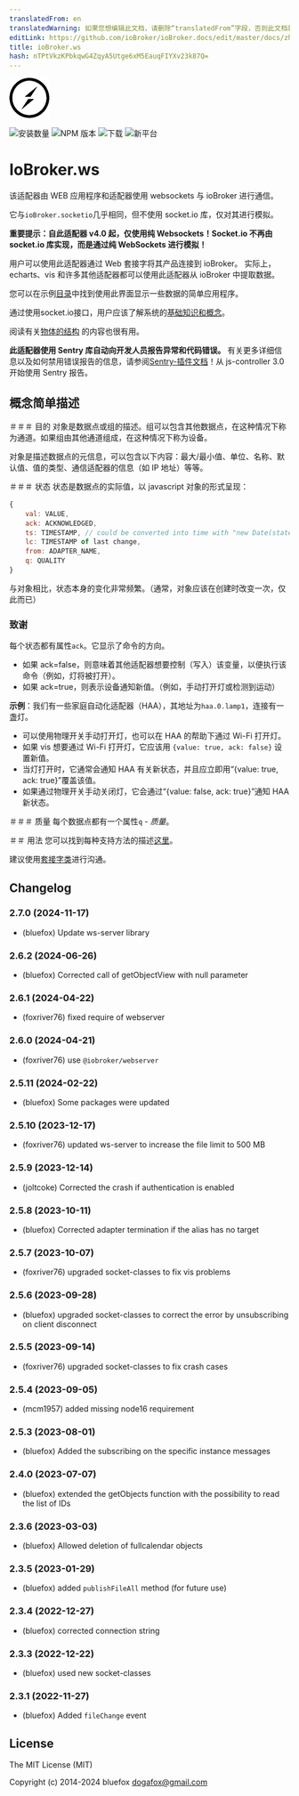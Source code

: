```yaml
---
translatedFrom: en
translatedWarning: 如果您想编辑此文档，请删除“translatedFrom”字段，否则此文档将再次自动翻译
editLink: https://github.com/ioBroker/ioBroker.docs/edit/master/docs/zh-cn/adapterref/iobroker.ws/README.md
title: ioBroker.ws
hash: nTPtVkzKPbkqwG4ZqyA5Utge6xM5EauqFIYXv23k87Q=
---
```

![标识](../../../en/adapterref/iobroker.ws/admin/ws.png)

![安装数量](http://iobroker.live/badges/ws-stable.svg)
![NPM 版本](http://img.shields.io/npm/v/iobroker.ws.svg)
![下载](https://img.shields.io/npm/dm/iobroker.ws.svg)
![新平台](https://nodei.co/npm/iobroker.ws.png?downloads=true)

# IoBroker.ws
该适配器由 WEB 应用程序和适配器使用 websockets 与 ioBroker 进行通信。

它与`ioBroker.socketio`几乎相同，但不使用 socket.io 库，仅对其进行模拟。

**重要提示：自此适配器 v4.0 起，仅使用纯 Websockets！Socket.io 不再由 socket.io 库实现，而是通过纯 WebSockets 进行模拟！**

用户可以使用此适配器通过 Web 套接字将其产品连接到 ioBroker。
实际上，echarts、vis 和许多其他适配器都可以使用此适配器从 ioBroker 中提取数据。

您可以在示例[目录](https://github.com/ioBroker/ioBroker.ws/tree/master/example)中找到使用此界面显示一些数据的简单应用程序。

通过使用socket.io接口，用户应该了解系统的[基础知识和概念](https://github.com/ioBroker/ioBroker)。

阅读有关[物体的结构](https://github.com/ioBroker/ioBroker/blob/master/doc/SCHEMA.md) 的内容也很有用。

**此适配器使用 Sentry 库自动向开发人员报告异常和代码错误。** 有关更多详细信息以及如何禁用错误报告的信息，请参阅[Sentry-插件文档](https://github.com/ioBroker/plugin-sentry#plugin-sentry)！从 js-controller 3.0 开始使用 Sentry 报告。

## 概念简单描述
＃＃＃ 目的
对象是数据点或组的描述。组可以包含其他数据点，在这种情况下称为通道。如果组由其他通道组成，在这种情况下称为设备。

对象是描述数据点的元信息，可以包含以下内容：最大/最小值、单位、名称、默认值、值的类型、通信适配器的信息（如 IP 地址）等等。

＃＃＃ 状态
状态是数据点的实际值，以 javascript 对象的形式呈现：

```js
{
    val: VALUE,
    ack: ACKNOWLEDGED,
    ts: TIMESTAMP, // could be converted into time with "new Date(state.ts)" (In older version of js-controller - "new Date(state.ts * 1000)")
    lc: TIMESTAMP of last change,
    from: ADAPTER_NAME,
    q: QUALITY
}
```

与对象相比，状态本身的变化非常频繁。（通常，对象应该在创建时改变一次，仅此而已）

### 致谢
每个状态都有属性`ack`。它显示了命令的方向。

- 如果 ack=false，则意味着其他适配器想要控制（写入）该变量，以便执行该命令（例如，灯将被打开）。
- 如果 ack=true，则表示设备通知新值。（例如，手动打开灯或检测到运动）

**示例**：我们有一些家庭自动化适配器（HAA），其地址为`haa.0.lamp1`，连接有一盏灯。

- 可以使用物理开关手动打开灯，也可以在 HAA 的帮助下通过 Wi-Fi 打开灯。
- 如果 vis 想要通过 Wi-Fi 打开灯，它应该用 `{value: true, ack: false}` 设置新值。
- 当灯打开时，它通常会通知 HAA 有关新状态，并且应立即用“{value: true, ack: true}”覆盖该值。
- 如果通过物理开关手动关闭灯，它会通过“{value: false, ack: true}”通知 HAA 新状态。

＃＃＃ 质量
每个数据点都有一个属性`q` - *质量*。

＃＃ 用法
您可以找到每种支持方法的描述[这里](https://github.com/ioBroker/ioBroker.socket-classes#web-methods)。

建议使用[套接字类](https://github.com/ioBroker/socket-client)进行沟通。

<!-- 下一版本的占位符（在行首）：

### **正在进行中** -->

## Changelog
### 2.7.0 (2024-11-17)
* (bluefox) Update ws-server library

### 2.6.2 (2024-06-26)
* (bluefox) Corrected call of getObjectView with null parameter

### 2.6.1 (2024-04-22)
* (foxriver76) fixed require of webserver

### 2.6.0 (2024-04-21)
* (foxriver76) use `@iobroker/webserver`

### 2.5.11 (2024-02-22)
* (bluefox) Some packages were updated

### 2.5.10 (2023-12-17)
* (foxriver76) updated ws-server to increase the file limit to 500 MB

### 2.5.9 (2023-12-14)
* (joltcoke) Corrected the crash if authentication is enabled

### 2.5.8 (2023-10-11)
* (bluefox) Corrected adapter termination if the alias has no target

### 2.5.7 (2023-10-07)
* (foxriver76) upgraded socket-classes to fix vis problems

### 2.5.6 (2023-09-28)
* (bluefox) upgraded socket-classes to correct the error by unsubscribing on client disconnect

### 2.5.5 (2023-09-14)
* (foxriver76) upgraded socket-classes to fix crash cases

### 2.5.4 (2023-09-05)
* (mcm1957) added missing node16 requirement

### 2.5.3 (2023-08-01)
* (bluefox) Added the subscribing on the specific instance messages

### 2.4.0 (2023-07-07)
* (bluefox) extended the getObjects function with the possibility to read the list of IDs

### 2.3.6 (2023-03-03)
* (bluefox) Allowed deletion of fullcalendar objects

### 2.3.5 (2023-01-29)
* (bluefox) added `publishFileAll` method (for future use)

### 2.3.4 (2022-12-27)
* (bluefox) corrected connection string

### 2.3.3 (2022-12-22)
* (bluefox) used new socket-classes

### 2.3.1 (2022-11-27)
* (bluefox) Added `fileChange` event

## License
The MIT License (MIT)

Copyright (c) 2014-2024 bluefox <dogafox@gmail.com>